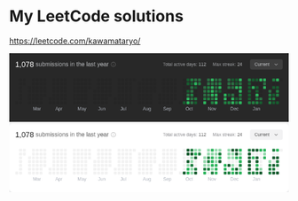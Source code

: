 # My LeetCode solutions

https://leetcode.com/kawamataryo/

[![Visit my website!](./images/streak_dark.png#gh-dark-mode-only)](https://leetcode.com/kawamataryo/")
[![Visit my website!](./images/streak.png#gh-light-mode-only)](https://leetcode.com/kawamataryo/")
